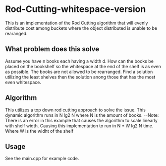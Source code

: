 # Rod-Cutting-whitespace-version
This is an implementation of the Rod Cutting algorithm that will evenly distribute cost among buckets where the object distributed is unable to be rearanged.

## What problem does this solve
Assume you have n books each having a width d. How can the books be placed on the bookshelf so the whitespace at the end of the shelf is as even as possible. The books are not
allowed to be rearranged. Find a solution utilizing the least shelves then the solution anong those that has the most even whitespace.

## Algorithm
This utilizes a top down rod cutting approach to solve the issue. This dynamic algorithm runs in N lg2 N where N is the amount of books.
--Note: There is an error in this example that causes the algorithm to scale linearly with shelf width. Causing this implementation to run in N * W lg2 N time. Where W is the widht of the shelf

## Usage
See the main.cpp for example code.
